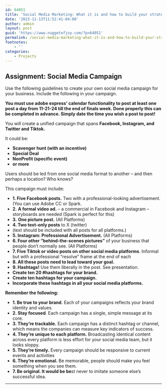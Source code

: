 ```yaml
---
id: 64051
title: 'Social Media Marketing: What it is and how to build your strategy'
date: '2023-11-13T11:52:41-04:00'
author: admin
layout: post
guid: 'https://www.nuggetofjoy.com/?p=64051'
permalink: /social-media-marketing-what-it-is-and-how-to-build-your-strategy/
footnotes:
    - ''
categories:
    - Projects
---
```


## **Assignment: Social Media Campaign**

Use the following guidelines to create your own social media campaign for your business. Include the following in your campaign.

**You must use adobe express’ calendar functionality to post at least one post a day from 11-21-24 till the end of finals week. Done properly this can be completed in advance. Simply date the time you wish a post to post!**

You will create a unified campaign that spans **Facebook, Instagram, and Twitter and Tiktok.**

It could be:

- **Scavenger hunt (with an incentive)**
- **Special Deal**
- **NonProfit (specific event)**
- **or more**

Users should be led from one social media format to another – and then perhaps a location? Who knows?

This campaign must include:

- **1. Five Facebook posts.** Two with a professional-looking advertisement. (You can use Adobe CC or Spark.
- **2.** **A formal video ad.** – a commercial in Facebook and Instagram – storyboards are needed (Spark is perfect for this)
- **3.** **One picture post.** (All Platforms)
- **4. Two text-only posts** to X (twitter)
- (text should be included with all posts for all platforms.)
- **5. Instagram: Professional Advertisement.** (All Platforms)
- **6. Four other “behind-the-scenes pictures”** of your business that people don’t normally see. (All Platforms)
- **7. Five Tiktok or video posts on other social media platforms**. Informal but with a professional “resolve” frame at the end of each
- **8. All these posts need to lead toward your goal.**
- **9. Hashtags!** Use them liberally in the post. See presentation.
- **Create ten 20 #hashtags for your brand.**
- **Create ten hashtags for your campaign.**
- **Incorporate these hashtags in all your social media platforms.**

**Remember the following:**

- **1. Be true to your brand**. Each of your campaigns reflects your brand identity and values.
- **2. Stay focused**. Each campaign has a single, simple message at its core.
- **3. They’re trackable.** Each campaign has a distinct hashtag or channel, which means the companies can measure key indicators of success.
- **4. They’re unique to each platform.** Broadcasting identical content across every platform is less effort for your social media team, but it looks sloppy.
- **5. They’re timely.** Every campaign should be responsive to current events and activities
- **6. They’re emotional.** Be memorable, people should make you feel something when you see them.
- **7. Be original. It would be be**st never to imitate someone else’s successful idea.

---